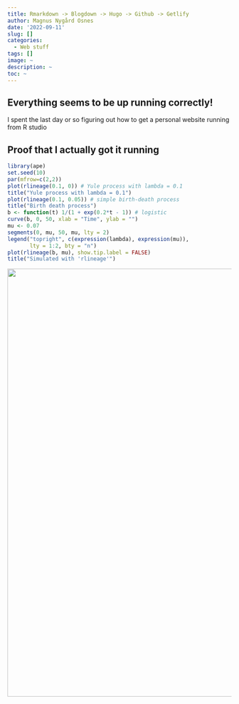 ```yaml
---
title: Rmarkdown -> Blogdown -> Hugo -> Github -> Getlify
author: Magnus Nygård Osnes
date: '2022-09-11'
slug: []
categories:
  - Web stuff
tags: []
image: ~
description: ~
toc: ~
---
```


## Everything seems to be up running correctly!

I spent the last day or so figuring out how to get a personal website running from R studio

## Proof that I actually got it running


```r
library(ape)
set.seed(10)
par(mfrow=c(2,2))
plot(rlineage(0.1, 0)) # Yule process with lambda = 0.1
title("Yule process with lambda = 0.1")
plot(rlineage(0.1, 0.05)) # simple birth-death process
title("Birth death process")
b <- function(t) 1/(1 + exp(0.2*t - 1)) # logistic
curve(b, 0, 50, xlab = "Time", ylab = "")
mu <- 0.07
segments(0, mu, 50, mu, lty = 2)
legend("topright", c(expression(lambda), expression(mu)),
       lty = 1:2, bty = "n")
plot(rlineage(b, mu), show.tip.label = FALSE)
title("Simulated with 'rlineage'")
```

<img src="{{< blogdown/postref >}}index_files/figure-html/remedy001-1.png" width="960" style="display: block; margin: auto;" />

